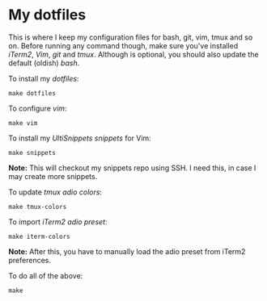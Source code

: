 # My dotfiles

This is where I keep my configuration files for bash, git, vim, tmux and so on.
Before running any command though, make sure you've installed *iTerm2*, *Vim*, *git*
and *tmux*. Although is optional, you should also update the default (oldish)
*bash*.

To install my *dotfiles*:

    make dotfiles

To configure *vim*:

    make vim

To install my *UltiSnippets snippets* for Vim:

    make snippets

**Note:** This will checkout my snippets repo using SSH. I need this, in case I may
create more snippets.

To update *tmux adio colors*:

    make tmux-colors

To import *iTerm2 adio preset*:

    make iterm-colors

**Note:** After this, you have to manually load the adio preset from iTerm2 preferences.

To do all of the above:

    make



